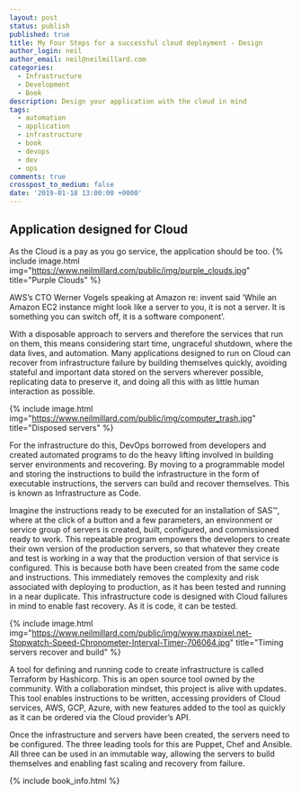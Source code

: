 ```yaml
---
layout: post
status: publish
published: true
title: My Four Steps for a successful cloud deployment - Design
author_login: neil
author_email: neil@neilmillard.com
categories:
  - Infrastructure
  - Development
  - Book
description: Design your application with the cloud in mind
tags:
  - automation
  - application
  - infrastructure
  - book
  - devops
  - dev
  - ops
comments: true
crosspost_to_medium: false
date: '2019-01-18 13:00:00 +0000'
---
```

Application designed for Cloud
------------
As the Cloud is a pay as you go service, the application should be too.
{% include image.html
      img="https://www.neilmillard.com/public/img/purple_clouds.jpg"
      title="Purple Clouds" %}

AWS’s CTO Werner Vogels speaking at Amazon re: invent said
‘While an Amazon EC2 instance might look like a server to you, it is not a server.
It is something you can switch off, it is a software component’.

With a disposable approach to servers and therefore the services that run on them,
this means considering start time, ungraceful shutdown, where the data lives,
and automation.
Many applications designed to run on Cloud can recover from infrastructure failure by
building themselves quickly, avoiding stateful and important data stored on the servers
wherever possible, replicating data to preserve it, and doing all this with as little human
interaction as possible.

{% include image.html
      img="https://www.neilmillard.com/public/img/computer_trash.jpg"
      title="Disposed servers" %}

For the infrastructure do this, DevOps borrowed from developers and created automated
programs to do the heavy lifting involved in building server environments and recovering.
By moving to a programmable model and storing the instructions to build the infrastructure
in the form of executable instructions, the servers can build and recover themselves. This
is known as Infrastructure as Code.

Imagine the instructions ready to be executed for an installation of SAS™, where at the click
of a button and a few parameters, an environment or service group of servers is created,
built, configured, and commissioned ready to work. This repeatable program empowers the
developers to create their own version of the production servers, so that whatever they
create and test is working in a way that the production version of that service is configured.
This is because both have been created from the same code and instructions. This immediately
removes the complexity and risk associated with deploying to production, as it has been
tested and running in a near duplicate.
This infrastructure code is designed with Cloud failures in mind to enable fast recovery.
As it is code, it can be tested.

{% include image.html
      img="https://www.neilmillard.com/public/img/www.maxpixel.net-Stopwatch-Speed-Chronometer-Interval-Timer-706064.jpg"
      title="Timing servers recover and build" %}

A tool for defining and running code to create infrastructure is called Terraform by
Hashicorp. This is an open source tool owned by the community. With a collaboration mindset,
this project is alive with updates. This tool enables instructions to be written, accessing
providers of Cloud services, AWS, GCP, Azure, with new features added to the tool as quickly
as it can be ordered via the Cloud provider’s API.

Once the infrastructure and servers have been created, the servers need to be configured.
The three leading tools for this are Puppet, Chef and Ansible. All three can be used in an
immutable way, allowing the servers to build themselves and enabling fast scaling and
recovery from failure.

{% include book_info.html %}
